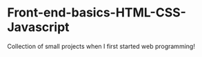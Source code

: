 # Front-end-basics-HTML-CSS-Javascript

Collection of small projects when I first started web programming!
